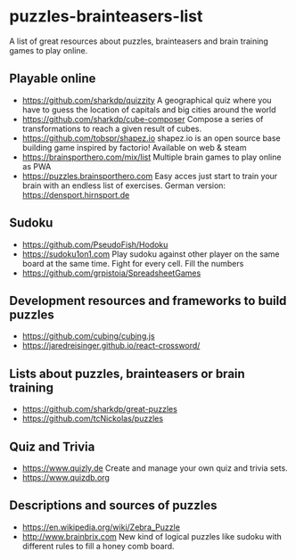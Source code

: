 # puzzles-brainteasers-list
A list of great resources about puzzles, brainteasers and brain training games to play online.

## Playable online

* https://github.com/sharkdp/quizzity A geographical quiz where you have to guess the location of capitals and big cities around the world
* https://github.com/sharkdp/cube-composer Compose a series of transformations to reach a given result of cubes.
* https://github.com/tobspr/shapez.io shapez.io is an open source base building game inspired by factorio! Available on web & steam
* https://brainsporthero.com/mix/list Multiple brain games to play online as PWA
* https://puzzles.brainsporthero.com Easy acces just start to train your brain with an endless list of exercises. German version: https://densport.hirnsport.de

## Sudoku

* https://github.com/PseudoFish/Hodoku 
* https://sudoku1on1.com Play sudoku against other player on the same board at the same time. Fight for every cell. Fill the numbers 
* https://github.com/grpistoia/SpreadsheetGames

## Development resources and frameworks to build puzzles

* https://github.com/cubing/cubing.js
* https://jaredreisinger.github.io/react-crossword/

## Lists about puzzles, brainteasers or brain training

* https://github.com/sharkdp/great-puzzles
* https://github.com/tcNickolas/puzzles

## Quiz and Trivia

* https://www.quizly.de Create and manage your own quiz and trivia sets.
* https://www.quizdb.org

## Descriptions and sources of puzzles

* https://en.wikipedia.org/wiki/Zebra_Puzzle
* http://www.brainbrix.com New kind of logical puzzles like sudoku with different rules to fill a honey comb board. 


